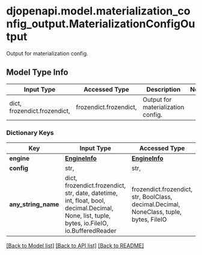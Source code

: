 # djopenapi.model.materialization_config_output.MaterializationConfigOutput

Output for materialization config.

## Model Type Info
Input Type | Accessed Type | Description | Notes
------------ | ------------- | ------------- | -------------
dict, frozendict.frozendict,  | frozendict.frozendict,  | Output for materialization config. | 

### Dictionary Keys
Key | Input Type | Accessed Type | Description | Notes
------------ | ------------- | ------------- | ------------- | -------------
**engine** | [**EngineInfo**](EngineInfo.md) | [**EngineInfo**](EngineInfo.md) |  | 
**config** | str,  | str,  |  | 
**any_string_name** | dict, frozendict.frozendict, str, date, datetime, int, float, bool, decimal.Decimal, None, list, tuple, bytes, io.FileIO, io.BufferedReader | frozendict.frozendict, str, BoolClass, decimal.Decimal, NoneClass, tuple, bytes, FileIO | any string name can be used but the value must be the correct type | [optional]

[[Back to Model list]](../../README.md#documentation-for-models) [[Back to API list]](../../README.md#documentation-for-api-endpoints) [[Back to README]](../../README.md)

